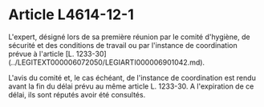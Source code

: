# Article L4614-12-1

<div align="left">
  L'expert, désigné lors de sa première réunion par le comité d'hygiène, de sécurité et des conditions de travail ou par l'instance de coordination prévue à l'article [L. 1233-30](../LEGITEXT000006072050/LEGIARTI000006901042.md). 
  
  <p>
    L'avis du comité et, le cas échéant, de l'instance de coordination est rendu avant la fin du délai prévu au même article L. 1233-30. A l'expiration de ce délai, ils sont réputés avoir été consultés.<br />
  </p>